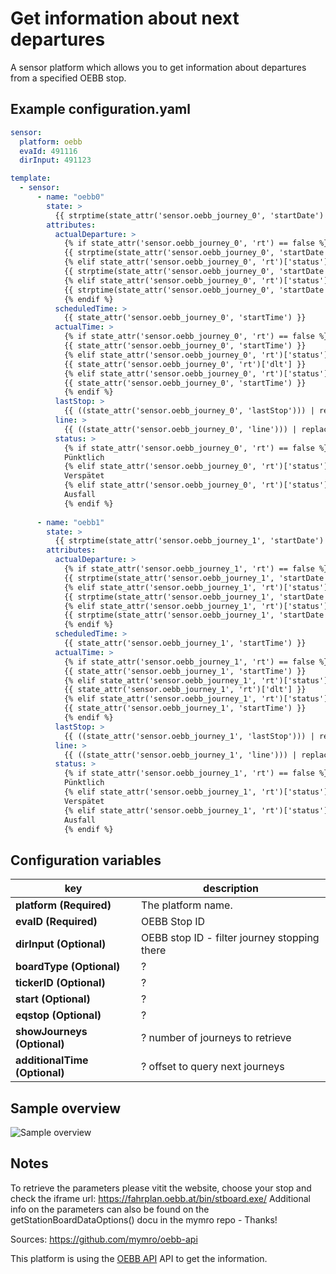 

# Get information about next departures

A sensor platform which allows you to get information about departures from a specified OEBB stop.






## Example configuration.yaml

```yaml
sensor:
  platform: oebb
  evaId: 491116
  dirInput: 491123

template:
  - sensor:
      - name: "oebb0"
        state: >
          {{ strptime(state_attr('sensor.oebb_journey_0', 'startDate') + " " + state_attr('sensor.oebb_journey_0', 'startTime'), '%d/%m/%Y %H:%M') }}
        attributes:
          actualDeparture: > 
            {% if state_attr('sensor.oebb_journey_0', 'rt') == false %}
            {{ strptime(state_attr('sensor.oebb_journey_0', 'startDate') + " " + state_attr('sensor.oebb_journey_0', 'startTime'), '%d/%m/%Y %H:%M') }}
            {% elif state_attr('sensor.oebb_journey_0', 'rt')['status'] == 'Ausfall' %}
            {{ strptime(state_attr('sensor.oebb_journey_0', 'startDate') + " " + state_attr('sensor.oebb_journey_0', 'startTime'), '%d/%m/%Y %H:%M') }}
            {% elif state_attr('sensor.oebb_journey_0', 'rt')['status'] is none %}
            {{ strptime(state_attr('sensor.oebb_journey_0', 'startDate') + " " + state_attr('sensor.oebb_journey_0', 'rt')['dlt'], '%d/%m/%Y %H:%M') }}
            {% endif %}
          scheduledTime: >
            {{ state_attr('sensor.oebb_journey_0', 'startTime') }}
          actualTime: >
            {% if state_attr('sensor.oebb_journey_0', 'rt') == false %}
            {{ state_attr('sensor.oebb_journey_0', 'startTime') }}
            {% elif state_attr('sensor.oebb_journey_0', 'rt')['status'] is none %}
            {{ state_attr('sensor.oebb_journey_0', 'rt')['dlt'] }}
            {% elif state_attr('sensor.oebb_journey_0', 'rt')['status'] == 'Ausfall' %}
            {{ state_attr('sensor.oebb_journey_0', 'startTime') }}
            {% endif %}
          lastStop: >
            {{ ((state_attr('sensor.oebb_journey_0', 'lastStop'))) | replace('Bahnhof', '') | replace('Hbf', '') | replace('.', '. ') | replace('&#246;', 'ö') }}
          line: >
            {{ ((state_attr('sensor.oebb_journey_0', 'line'))) | replace(' ', '') }}
          status: >
            {% if state_attr('sensor.oebb_journey_0', 'rt') == false %}
            Pünktlich
            {% elif state_attr('sensor.oebb_journey_0', 'rt')['status'] is none %}
            Verspätet
            {% elif state_attr('sensor.oebb_journey_0', 'rt')['status'] == 'Ausfall' %}
            Ausfall
            {% endif %}
            
      - name: "oebb1"
        state: >
          {{ strptime(state_attr('sensor.oebb_journey_1', 'startDate') + " " + state_attr('sensor.oebb_journey_1', 'startTime'), '%d/%m/%Y %H:%M') }}
        attributes:
          actualDeparture: > 
            {% if state_attr('sensor.oebb_journey_1', 'rt') == false %}
            {{ strptime(state_attr('sensor.oebb_journey_1', 'startDate') + " " + state_attr('sensor.oebb_journey_1', 'startTime'), '%d/%m/%Y %H:%M') }}
            {% elif state_attr('sensor.oebb_journey_1', 'rt')['status'] == 'Ausfall' %}
            {{ strptime(state_attr('sensor.oebb_journey_1', 'startDate') + " " + state_attr('sensor.oebb_journey_1', 'startTime'), '%d/%m/%Y %H:%M') }}
            {% elif state_attr('sensor.oebb_journey_1', 'rt')['status'] is none %}
            {{ strptime(state_attr('sensor.oebb_journey_1', 'startDate') + " " + state_attr('sensor.oebb_journey_1', 'rt')['dlt'], '%d/%m/%Y %H:%M') }}
            {% endif %}
          scheduledTime: >
            {{ state_attr('sensor.oebb_journey_1', 'startTime') }}
          actualTime: >
            {% if state_attr('sensor.oebb_journey_1', 'rt') == false %}
            {{ state_attr('sensor.oebb_journey_1', 'startTime') }}
            {% elif state_attr('sensor.oebb_journey_1', 'rt')['status'] is none %}
            {{ state_attr('sensor.oebb_journey_1', 'rt')['dlt'] }}
            {% elif state_attr('sensor.oebb_journey_1', 'rt')['status'] == 'Ausfall' %}
            {{ state_attr('sensor.oebb_journey_1', 'startTime') }}
            {% endif %}
          lastStop: >
            {{ ((state_attr('sensor.oebb_journey_1', 'lastStop'))) | replace('Bahnhof', '') | replace('Hbf', '') | replace('.', '. ') | replace('&#246;', 'ö') }}
          line: >
            {{ ((state_attr('sensor.oebb_journey_1', 'line'))) | replace(' ', '') }}
          status: >
            {% if state_attr('sensor.oebb_journey_1', 'rt') == false %}
            Pünktlich
            {% elif state_attr('sensor.oebb_journey_1', 'rt')['status'] is none %}
            Verspätet
            {% elif state_attr('sensor.oebb_journey_1', 'rt')['status'] == 'Ausfall' %}
            Ausfall
            {% endif %}

```

## Configuration variables

key | description
-- | --
**platform (Required)** | The platform name.
**evaID (Required)** | OEBB Stop ID
**dirInput (Optional)** | OEBB stop ID - filter journey stopping there
**boardType (Optional)** | ? 
**tickerID (Optional)** | ? 
**start (Optional)** | ? 
**eqstop (Optional)** | ? 
**showJourneys (Optional)** | ? number of journeys to retrieve
**additionalTime (Optional)** | ? offset to query next journeys

## Sample overview

![Sample overview](overview.png)

## Notes

To retrieve the parameters please vitit the website, choose your stop and check the iframe url:
https://fahrplan.oebb.at/bin/stboard.exe/
Additional info on the parameters can also be found on the getStationBoardDataOptions() docu in the mymro repo - Thanks!

Sources: 
https://github.com/mymro/oebb-api

This platform is using the [OEBB API]([https://fahrplan.oebb.at/bin/stboard.exe/]) API to get the information.

